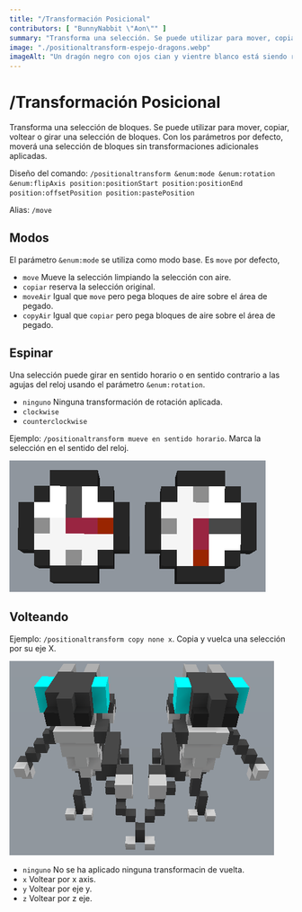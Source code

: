 ```yaml
---
title: "/Transformación Posicional"
contributors: [ "BunnyNabbit \"Aon\"" ]
summary: "Transforma una selección. Se puede utilizar para mover, copiar, voltear o girar una selección de bloques."
image: "./positionaltransform-espejo-dragons.webp"
imageAlt: "Un dragón negro con ojos cian y vientre blanco está siendo reflejado horizontalmente por su mano. El dragón está en forma bípedal y tiene una mano levantada más cerca del centro que la otra."
---
```


# /Transformación Posicional

Transforma una selección de bloques. Se puede utilizar para mover, copiar, voltear o girar una selección de bloques. Con los parámetros por defecto, moverá una selección de bloques sin transformaciones adicionales aplicadas.

Diseño del comando: `/positionaltransform &enum:mode &enum:rotation &enum:flipAxis position:positionStart position:positionEnd position:offsetPosition position:pastePosition`

Alias: `/move`

## Modos

El parámetro `&enum:mode` se utiliza como modo base. Es `move` por defecto,

- `move` Mueve la selección limpiando la selección con aire.
- `copiar` reserva la selección original.
- `moveAir` Igual que `move` pero pega bloques de aire sobre el área de pegado.
- `copyAir` Igual que `copiar` pero pega bloques de aire sobre el área de pegado.

## Espinar

Una selección puede girar en sentido horario o en sentido contrario a las agujas del reloj usando el parámetro `&enum:rotation`.

- `ninguno` Ninguna transformación de rotación aplicada.
- `clockwise`
- `counterclockwise`

Ejemplo: `/positionaltransform mueve en sentido horario`. Marca la selección en el sentido del reloj.

![Dos relojes están dispuestos lado a lado. El reloj de la izquierda tiene su mano roja apuntando a la derecha y el reloj de la derecha apunta hacia abajo.](./positionaltransform-clocks.webp)

## Volteando

Ejemplo: `/positionaltransform copy none x`. Copia y vuelca una selección por su eje X.

![Un dragón negro con ojos cian y abrazo blanco está siendo reflejado horizontalmente por su mano. El dragón está en forma bípeda y tiene una mano más cerca del centro que la otra.](./positionaltransform-mirrored-dragons.webp)

- `ninguno` No se ha aplicado ninguna transformacin de vuelta.
- `x` Voltear por x axis.
- `y` Voltear por eje y.
- `z` Voltear por z eje.
